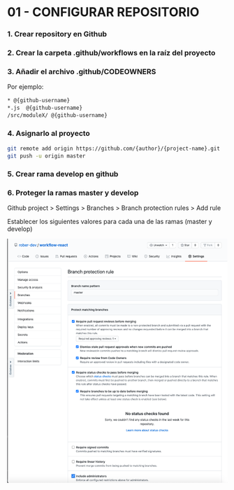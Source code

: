 # 01 - CONFIGURAR REPOSITORIO

### 1. Crear repository en Github

### 2. Crear la carpeta .github/workflows en la raíz del proyecto

### 3. Añadir el archivo .github/CODEOWNERS

Por ejemplo:

```txt
* @{github-username}
*.js  @{github-username}
/src/moduleX/ @{github-username}
```

### 4. Asignarlo al proyecto

```bash
git remote add origin https://github.com/{author}/{project-name}.git
git push -u origin master
```

### 5. Crear rama **develop** en github

### 6. Proteger la ramas **master** y **develop**

Github project > Settings > Branches > Branch protection rules > Add rule

Establecer los siguientes valores para cada una de las ramas (master y develop)

![image info](./protect-branch.png)

